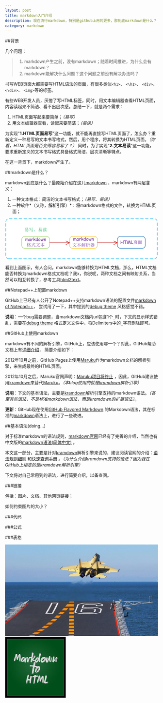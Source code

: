 ```yaml
---
layout: post
title: markdown入门介绍
description: 现在流行markdown，特别是github上用的更多，那到底markdown是什么？
category: markdown
---
```


##背景

几个问题：

> 1. markdown产生之前，没有markdown；随着时间推进，为什么会有markdown？
> 2. markdown能解决什么问题？这个问题之前没有解决办法吗？

书写WEB页面大都需要写HTML语法的页面，有很多类似`<h1>`、 `<\h1>`、 `<div>`、 `<\div>`、 `<img>`等的标签。

有些WEB开发人员，厌倦了写HTML标签，同时，用文本编辑器查看HTML页面，内容读起来不简洁、看不出层次感。总结一下，就是两个需求：

1. HTML页面写起来要简单；*（易写）*
2. 用文本编辑器查看，读起来要简洁；*（易读）*

为实现"**1.HTML页面易写**"这一功能，就不能再直接写HTML页面了，怎么办？重新定义一种易写的文本书写格式，然后，用个程序，将其转换为HTML页面。*（你看，HTML页面是否变得容易写了？）*
同时，为了实现"**2.文本易读**"这一功能，要求重新定义的文本书写格式具备格式简洁、层次清晰等特点。

在这一背景下，markdown产生了。

##markdown是什么？

markdown到底是什么？最原始介绍在这儿[markdown] ，markdown有两层含义：

1. 一种文本格式：简洁的文本书写格式；*（易写、易读）*
2. 一种软件*（又称，解析引擎）*：将markdown格式的文件，转换为HTML页面；

![markdown-and-html](/images/introduction-to-markdown/markdown-and-html.png)

看到上面图示，有人会问，markdown能够转换为HTML文档，那么，HTML文档能否转换为markdown格式文档呢？我x，你说呢，两种文档之间有映射关系，当然可以相互转换了，参考工具[html2text](http://www.aaronsw.com/2002/html2text/)。 


##Notepad++上配置markdown

GitHub上已经有人公开了Notepad++支持markdown语法的配置文件[markdown of Notepad++](https://github.com/thomsmits/markdown_npp)， 尝试用了一下，其中提到的[debug theme](https://raw.github.com/thomsmits/markdown_npp/master/debug_theme/userDefineLang.xml) 风格感觉不错。

__说明__：一个bug需要调整，当markdown文档内url包含1个`_`时，下文的显示样式错乱，需要在[debug theme](https://raw.github.com/thomsmits/markdown_npp/master/debug_theme/userDefineLang.xml) 格式定义文件中，将Delimiters中的`_`字符删除即可。




##GitHub上使用markdown

markdown有不同的解析引擎，GitHub上，应该使用哪一个？对此，GitHub帮助文档上有[详细介绍](https://help.github.com/articles/migrating-your-pages-site-from-maruku)， 简要介绍如下：

2012年10月之前，GitHub Pages上使用[Maruku]作为markdown文档的解析引擎，来生成最终的HTML页面。

2012年10月之后，Maruku官网声明：[Maruku项目将终止](http://benhollis.net/blog/2013/10/20/maruku-is-obsolete/) ，因此，GitHub建议使用[kramdown]来替代[Maruku]。*（本blog使用的就是[kramdown]解析引擎）*

__说明__：下文的基本语法，主要是[kramdown]解析引擎支持的markdown语法。*（甚至有些语法，不是标准markdown语法，而是kramdown的扩展语法）*。

__更新__：GitHub现在使用[GitHub Flavored Markdown](https://help.github.com/articles/github-flavored-markdown) 的Markdown语法，其在标准的[markdown]语法上，进行了一些改进。

##基本语法(doing...)

对于标准markdown的语法规则，[markdown官网][markdown]已经有了完善的介绍，当然也有中文版的[markdown语法(简体中文)](http://wowubuntu.com/markdown/) 。

本文这一部分，主要是针对[kramdown]解析引擎来说的，建议阅读官网的介绍：[语法规则细则](http://kramdown.gettalong.org/syntax.html) 和[快速查询手册](http://kramdown.gettalong.org/quickref.html) 。*（为什么介绍kramdown支持的语法？因为我在GitHub上指定的是kramdown解析引擎）*

下文将对自己常用到的语法，进行简要介绍，以备查阅。

###链接

包括：图片、文档、其他网页链接；

如何约束图片的大小？



###代码




###公式




###表格

![chinese-carrier](/images/introduction-to-markdown/chinese-carrier.jpg)
![markdown-to-html](/images/introduction-to-markdown/markdown-to-html.jpg)

[Maruku]:	https://github.com/bhollis/maruku/
[kramdown]:	http://kramdown.gettalong.org/ "kramdown"
[markdown]:	http://daringfireball.net/projects/markdown/ "original markdown introduction"
[NingG]:    http://ningg.github.com  "NingG"
